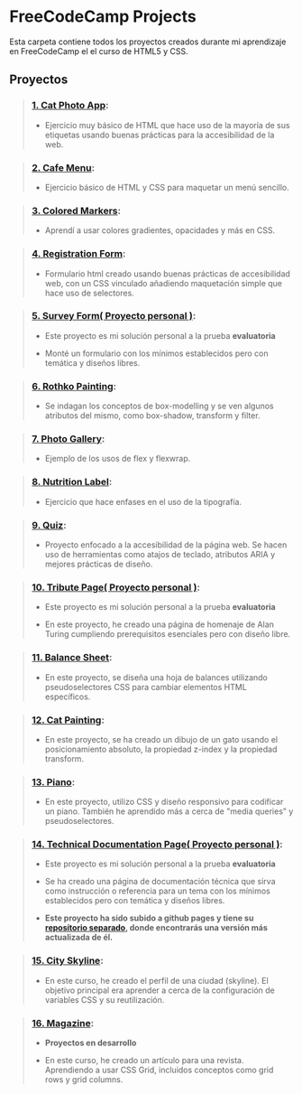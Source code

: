 # FreeCodeCamp Projects

Esta carpeta contiene todos los proyectos creados durante mi aprendizaje en FreeCodeCamp el el curso de HTML5 y CSS.

## Proyectos

>### [1. Cat Photo App](01.cat-photo-app):
>- Ejercicio muy básico de HTML que hace uso de la mayoría de sus etiquetas usando buenas prácticas para la accesibilidad de la web.

>### [2. Cafe Menu](02.cafe-menu):
>- Ejercicio básico de HTML y CSS para maquetar un menú sencillo.

>### [3. Colored Markers](03.colored-markers):
>- Aprendí a usar colores gradientes, opacidades y más en CSS.

>### [4. Registration Form](04.registration-form):
>- Formulario html creado usando buenas prácticas de accesibilidad web, con un CSS vinculado añadiendo maquetación simple que hace uso de selectores. 

>### [5. Survey Form( Proyecto personal )](05.survey-form(certified_project)):
>+ Este proyecto es mi solución personal a la prueba **evaluatoria**
>- Monté un formulario con los mínimos establecidos pero con temática y diseños libres.

>### [6. Rothko Painting](06.Rothko-painting(box-model)):
>- Se indagan los conceptos de box-modelling y se ven algunos atributos del mismo, como box-shadow, transform y filter.

>### [7. Photo Gallery](07.photo-gallery):
>- Ejemplo de los usos de flex y flexwrap.

>### [8. Nutrition Label](08.nutrition-label):
>- Ejercicio que hace enfases en el uso de la tipografía.

>### [9. Quiz](09.quizz):
>- Proyecto enfocado a la accesibilidad de la página web. Se hacen uso de herramientas como atajos de teclado, atributos ARIA y mejores prácticas de diseño.

>### [10. Tribute Page( Proyecto personal )](10.tribute-page(certified_project)):
>+ Este proyecto es mi solución personal a la prueba **evaluatoria**
>- En este proyecto, he creado una página de homenaje de Alan Turing cumpliendo prerequisitos esenciales pero con diseño libre.

>### [11. Balance Sheet](11.balance-sheet):
>- En este proyecto, se diseña una hoja de balances utilizando pseudoselectores CSS para cambiar elementos HTML específicos.

>### [12. Cat Painting](12.cat-painting):
>- En este proyecto, se ha creado un dibujo de un gato usando el posicionamiento absoluto, la propiedad z-index y la propiedad transform.

>### [13. Piano](13.piano):
>- En este proyecto, utilizo CSS y diseño responsivo para codificar un piano. También he aprendido más a cerca de "media queries" y pseudoselectores.

>### [14. Technical Documentation Page( Proyecto personal )](14.technical-documentation-page(certified_project)):
>+ Este proyecto es mi solución personal a la prueba **evaluatoria**
>- Se ha creado una página de documentación técnica que sirva como instrucción o referencia para un tema con los mínimos establecidos pero con temática y diseños libres.
>+ **Este proyecto ha sido subido a github pages y tiene su [repositorio separado](https://github.com/endiva112/docugit), donde encontrarás una versión más actualizada de él.**

>### [15. City Skyline](15.city-skyline):
>- En este curso, he creado el perfil de una ciudad (skyline). El objetivo principal era aprender a cerca de la configuración de variables CSS y su reutilización.

>### [16. Magazine](16.magazine):
>+ **Proyectos en desarrollo**
>- En este curso, he creado un artículo para una revista. Aprendiendo a usar CSS Grid, incluidos conceptos como grid rows y grid columns.